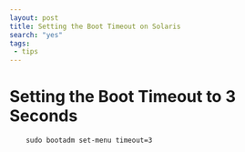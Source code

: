 ```yaml
---
layout: post
title: Setting the Boot Timeout on Solaris
search: "yes"
tags:
 - tips
---
```


# Setting the Boot Timeout to 3 Seconds

```
    sudo bootadm set-menu timeout=3
```

